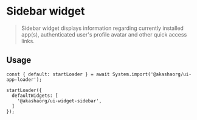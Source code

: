 # Sidebar widget

> Sidebar widget displays information regarding currently installed app(s), authenticated user's profile avatar and other quick access links.

## Usage

```tsx
const { default: startLoader } = await System.import('@akashaorg/ui-app-loader');

startLoader({
  defaultWidgets: [
    '@akashaorg/ui-widget-sidebar',
  ]
});

```
